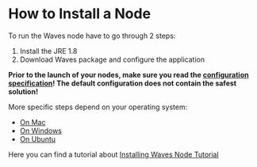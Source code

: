 # How to Install a Node

To run the Waves node have to go through 2 steps:

1. Install the JRE 1.8
2. Download Waves package and configure the application

**Prior to the launch of your nodes, make sure you read the **[**configuration specification**](https://docs.wavesplatform.com/waves-full-node/how-to-configure-a-node.html)**! The default configuration does not contain the safest solution!**

More specific steps depend on your operating system:

* [On Mac](https://docs.wavesplatform.com/waves-full-node/how-to-install-a-node/on-mac.html)
* [On Windows](https://docs.wavesplatform.com/waves-full-node/how-to-install-a-node/on-windows.html)
* [On Ubuntu](https://docs.wavesplatform.com/waves-full-node/how-to-install-a-node/on-ubuntu.html)

Here you can find a tutorial about [Installing Waves Node Tutorial](https://www.youtube.com/watch?v=CDmMeZlzKbk&feature=youtu.be)

